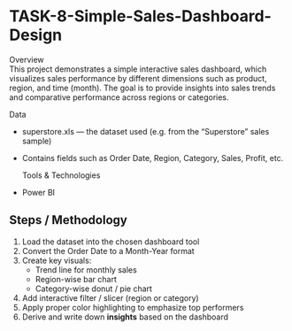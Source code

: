 # TASK-8-Simple-Sales-Dashboard-Design


Overview  
This project demonstrates a simple interactive sales dashboard, which visualizes sales performance by different dimensions such as product, region, and time (month). The goal is to provide insights into sales trends and comparative performance across regions or categories.

Data  
- superstore.xls — the dataset used (e.g. from the “Superstore” sales sample)  
- Contains fields such as Order Date, Region, Category, Sales, Profit, etc.

  Tools & Technologies  
- Power BI 

## Steps / Methodology  
1. Load the dataset into the chosen dashboard tool  
2. Convert the Order Date to a Month-Year format  
3. Create key visuals:  
   - Trend line for monthly sales  
   - Region-wise bar chart  
   - Category-wise donut / pie chart  
4. Add interactive filter / slicer (region or category)  
5. Apply proper color highlighting to emphasize top performers  
6. Derive and write down **insights** based on the dashboard  

